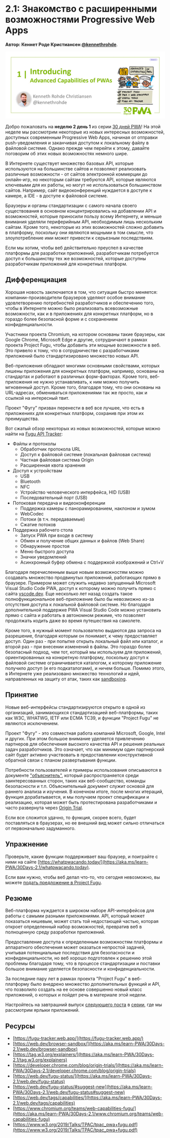 # 2.1: Знакомство с расширенными возможностями Progressive Web Apps

**Автор: Кеннет Роде Кристиансен [@kennethrohde](https://twitter.com/kennethrohde)**.

![изображение названия и автора](_media/day-01.jpg)

Добро пожаловать на **неделю 2 день 1** из серии [30 дней PWA](https://aka.ms/learn-pwa/30Days-blog)! На этой неделе мы рассмотрим некоторые из новых интересных возможностей, доступных современным Progressive Web Apps, начиная от отправки push-уведомления и заканчивая доступом к локальному файлу в файловой системе. Однако прежде чем перейти к этому, давайте поговорим об этих новых возможностях немного шире.

В Интернете существует множество базовых API, которые используются на большинстве сайтов и позволяют реализовать различные возможности - от сайтов электронной коммерции до онлайн-игр, но некоторым сайтам требуются API, которые являются ключевыми для их работы, но могут не использоваться большинством сайтов. Например, сайт видеоконференций нуждается в доступе к камере, а IDE - в доступе к файловой системе.

Браузеры и органы стандартизации с самого начала своего существования в основном концентрировались на добавлении API и возможностей, которые приносили пользу всему Интернету, и меньше внимания уделяли периферийным API, необходимым лишь нескольким сайтам. Кроме того, некоторые из этих возможностей сложно добавить в платформу, поскольку они являются мощными в том смысле, что злоупотребление ими может привести к серьезным последствиям.

Если мы хотим, чтобы веб действительно преуспел в качестве платформы для разработки приложений, разработчикам потребуется доступ к большинству тех же возможностей, которые доступны разработчикам приложений для конкретных платформ.

## Дифференциация

Хорошая новость заключается в том, что ситуация быстро меняется: компании-производители браузеров уделяют особое внимание удовлетворению потребностей разработчиков и обеспечению того, чтобы в Интернете можно было реализовать всевозможные возможности, как и в приложениях для конкретных платформ, но в гораздо более безопасной форме и с сохранением конфиденциальности.

Участники проекта Chromium, на котором основаны такие браузеры, как Google Chrome, Microsoft Edge и другие, сотрудничают в рамках проекта Project Fugu, чтобы добавить эти мощные возможности в веб. Это привело к тому, что в сотрудничестве с разработчиками приложений было стандартизировано множество новых API.

Веб-приложения обладают многими основными свойствами, которых лишены приложения для конкретных платформ, например, основаны на стандартах и работают в различных форм-факторах. Кроме того, веб-приложения не нужно устанавливать, к ним можно получить мгновенный доступ. Кроме того, благодаря тому, что они основаны на URL-адресах, обмениваться приложениями так же просто, как и ссылкой на интересный твит.

Проект "Фугу" призван перенести в веб все лучшее, что есть в приложениях для конкретных платформ, сохранив при этом их преимущества.

Вот сжатый обзор некоторых из новых возможностей, которые можно найти на [Fugu API Tracker](https://aka.ms/learn-PWA/30Days-2.1/fugu-tracker.web.app):

-   Файлы и протоколы
    -   Обработчик протокола URL
    -   Доступ к файловой системе (локальная файловая система)
    -   Частная файловая система Origin
    -   Расширенная квота хранения
-   Доступ к устройствам
    -   USB
    -   Bluetooth
    -   NFC
    -   Устройство человеческого интерфейса, HID (USB)
    -   Последовательный порт (USB)
-   Потоковая передача и видеоконференции
    -   Поддержка камеры с панорамированием, наклоном и зумом
    -   WebCodec
    -   Потоки (в т.ч. передаваемые)
    -   Сжатие потоков
-   Поддержка рабочего стола
    -   Запуск PWA при входе в систему
    -   Обмен и получение общих данных и файлов (Web Share)
    -   Обнаружение простоя
    -   Меню быстрого доступа
    -   Значки уведомлений
    -   Асинхронный буфер обмена с поддержкой изображений и Ctrl+V

Благодаря перечисленным выше новым возможностям можно создавать множество продвинутых приложений, работающих прямо в браузере. Примером может служить недавно запущенный Microsoft Visual Studio Code PWA, доступ к которому можно получить прямо с сайта [vscode.dev](https://aka.ms/learn-PWA/30Days-2.1/vscode.dev). Еще несколько лет назад создать такое полнофункциональное веб-приложение было бы невозможно из-за отсутствия доступа к локальной файловой системе. Но благодаря дополнительной поддержке PWA Visual Studio Code можно установить прямо с сайта и работать в автономном режиме, что позволяет продолжать кодить даже во время путешествия на самолете.

Кроме того, в нужный момент пользователю выдаются два запроса на разрешение, благодаря которым он понимает, к чему предоставляет доступ. Один раз - при попытке открыть локальный файл или каталог, и второй раз - при внесении изменений в файлы. Это гораздо более безопасный подход, чем тот, который мы используем для приложений, ориентированных на конкретную платформу, поскольку доступ к файловой системе ограничивается каталогом, к которому приложение получило доступ (и его подкаталогами), и ничем больше. Помимо этого, в Интернете уже реализовано множество технологий и идей, направленных на защиту от атак, таких как [sandboxing](https://aka.ms/learn-PWA/30Days-2.1/web.dev/browser-sandbox).

## Принятие

Новые веб-интерфейсы стандартизируются открыто в одной из организаций, занимающихся стандартизацией веб-платформы, таких как W3C, WHATWG, IETF или ECMA TC39, и функции "Project Fugu" не являются исключением.

Проект "Фугу" - это совместная работа компаний Microsoft, Google, Intel и других. При этом большое внимание уделяется привлечению партнеров для обеспечения высокого качества API и решения реальных задач разработчиков. Это означает, что как минимум один партнерский сайт будет активно участвовать в предоставлении конструктивной обратной связи с планом развертывания функции.

Потребности пользователей и примеры использования описываются в документе ["объяснитель"](https://aka.ms/learn-PWA/30Days-2.1/tag.w3.org/explainers), который распространяется среди заинтересованных сторон, таких как веб-сообщество, команды безопасности и т.п. Объяснительный документ служит основой для раннего анализа и изучения. В конечном итоге, после многих итераций, функция дорабатывается, и мы получаем проект спецификации и реализацию, которая может быть протестирована разработчиками и часто развернута через [Origin Trial](https://aka.ms/learn-PWA/30Days-2.1/developer.chrome.com/blog/origin-trials).

Если все сложится удачно, то функция, скорее всего, будет поставляться в браузерах, но ее внешний вид может сильно отличаться от первоначально задуманного.

## Упражнение

Проверьте, какие функции поддерживает ваш браузер, и поиграйте с ними на сайте [https://whatpwacando.today/](https://aka.ms/learn-PWA/30Days-2.1/whatpwacando.today).

Если вам нужно, чтобы веб делал что-то, что сегодня невозможно, вы можете [подать предложение в Project Fugu](https://aka.ms/learn-PWA/30Days-2.1/web.dev/fugu-status#suggest-new).

## Резюме

Веб-платформа нуждается в широком наборе API-интерфейсов для работы с самыми разными приложениями. API, который может показаться нишевым, может стать той недостающей частью, которая откроет определенный набор возможностей, превратив веб в полноценную среду разработки приложений.

Предоставление доступа к определенным возможностям платформы и аппаратного обеспечения может оказаться непростой задачей, учитывая потенциальные последствия для безопасности и конфиденциальности, но веб хорошо подготовлен к решению этой проблемы благодаря тому, что в процессе стандартизации и поставки большое внимание уделяется безопасности и конфиденциальности.

За последние пару лет в рамках проекта "Project Fugu" в веб-платформу было внедрено множество дополнительных функций и API, что позволило создать на ее основе совершенно новый класс приложений, о которых и пойдет речь в материале этой недели.

Настройтесь на завтрашний выпуск [следующего поста](./02.md) в [серии](https://aka.ms/learn-pwa/30Days-blog), где мы рассмотрим ярлыки приложений.

## Ресурсы

-   [https://fugu-tracker.web.app/](https://fugu-tracker.web.app/)
-   [https://web.dev/browser-sandbox/](https://aka.ms/learn-PWA/30Days-2.1/web.dev/browser-sandbox)
-   [https://tag.w3.org/explainers/](https://aka.ms/learn-PWA/30Days-2.1/tag.w3.org/explainers)
-   [https://developer.chrome.com/blog/origin-trials/](https://aka.ms/learn-PWA/30Days-2.1/developer.chrome.com/blog/origin-trials)
-   [https://web.dev/fugu-status/](https://aka.ms/learn-PWA/30Days-2.1/web.dev/fugu-status)
-   [https://web.dev/fugu-status/#suggest-new](https://aka.ms/learn-PWA/30Days-2.1/web.dev/fugu-status#suggest-new)
-   [https://web.dev/tags/capabilities/](https://aka.ms/learn-PWA/30Days-2.1/web.dev/tags/capabilities)
-   [https://www.chromium.org/teams/web-capabilities-fugu/](https://aka.ms/learn-PWA/30Days-2.1/www.chromium.org/teams/web-capabilities-fugu)
-   [https://www.w3.org/2019/Talks/TPAC/tpac_pwa+fugu.pdf](https://www.w3.org/2019/Talks/TPAC/tpac_pwa+fugu.pdf)
